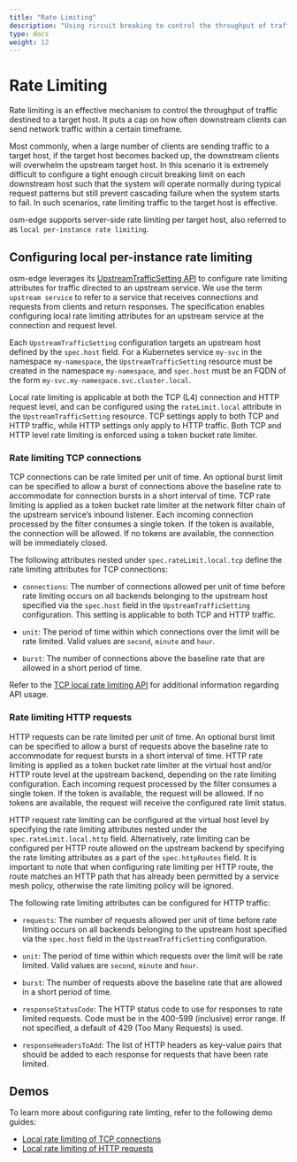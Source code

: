 ```yaml
---
title: "Rate Limiting"
description: "Using rircuit breaking to control the throughput of traffic"
type: docs
weight: 12
---
```


# Rate Limiting

Rate limiting is an effective mechanism to control the throughput of traffic destined to a target host. It puts a cap on how often downstream clients can send network traffic within a certain timeframe.

Most commonly, when a large number of clients are sending traffic to a target host, if the target host becomes backed up, the downstream clients will overwhelm the upstream target host. In this scenario it is extremely difficult to configure a tight enough circuit breaking limit on each downstream host such that the system will operate normally during typical request patterns but still prevent cascading failure when the system starts to fail. In such scenarios, rate limiting traffic to the target host is effective.

osm-edge supports server-side rate limiting per target host, also referred to as `local per-instance rate limiting`.

## Configuring local per-instance rate limiting

osm-edge leverages its [UpstreamTrafficSetting API][1] to configure rate limiting attributes for traffic directed to an upstream service. We use the term `upstream service` to refer to a service that receives connections and requests from clients and return responses. The specification enables configuring local rate limiting attributes for an upstream service at the connection and request level. 

Each `UpstreamTrafficSetting` configuration targets an upstream host defined by the `spec.host` field. For a Kubernetes service `my-svc` in the namespace `my-namespace`, the `UpstreamTrafficSetting` resource must be created in the namespace `my-namespace`, and `spec.host` must be an FQDN of the form `my-svc.my-namespace.svc.cluster.local`.

Local rate limiting is applicable at both the TCP (L4) connection and HTTP request level, and can be configured using the `rateLimit.local` attribute in the `UpstreamTrafficSetting` resource. TCP settings apply to both TCP and HTTP traffic, while HTTP settings only apply to HTTP traffic. Both TCP and HTTP level rate limiting is enforced using a token bucket rate limiter.

### Rate limiting TCP connections

TCP connections can be rate limited per unit of time. An optional burst limit can be specified to allow a burst of connections above the baseline rate to accommodate for connection bursts in a short interval of time. TCP rate limiting is applied as a token bucket rate limiter at the network filter chain of the upstream service’s inbound listener. Each incoming connection processed by the filter consumes a single token. If the token is available, the connection will be allowed. If no tokens are available, the connection will be immediately closed.

The following attributes nested under `spec.rateLimit.local.tcp` define the rate limiting attributes for TCP connections:

- `connections`: The number of connections allowed per unit of time before rate limiting occurs on all backends belonging to the upstream host specified via the `spec.host` field in the `UpstreamTrafficSetting` configuration. This setting is applicable to both TCP and HTTP traffic.

- `unit`: The period of time within which connections over the limit will be rate limited. Valid values are `second`, `minute` and `hour`.

- `burst`: The number of connections above the baseline rate that are allowed in a short period of time.

Refer to the [TCP local rate limiting API](/docs/api_reference/policy/v1alpha1/#policy.openservicemesh.io/v1alpha1.TCPLocalRateLimitSpec) for additional information regarding API usage.

### Rate limiting HTTP requests

HTTP requests can be rate limited per unit of time. An optional burst limit can be specified to allow a burst of requests above the baseline rate to accommodate for request bursts in a short interval of time. HTTP rate limiting is applied as a token bucket rate limiter at the virtual host and/or HTTP route level at the upstream backend, depending on the rate limiting configuration. Each incoming request processed by the filter consumes a single token. If the token is available, the request will be allowed. If no tokens are available, the request will receive the configured rate limit status.

HTTP request rate limiting can be configured at the virtual host level by specifying the rate limiting attributes nested under the `spec.rateLimit.local.http` field. Alternatively, rate limiting can be configured per HTTP route allowed on the upstream backend by specifying the rate limiting attributes as a part of the `spec.httpRoutes` field. It is important to note that when configuring rate limiting per HTTP route, the route matches an HTTP path that has already been permitted by a service mesh policy, otherwise the rate limiting policy will be ignored.

The following rate limiting attributes can be configured for HTTP traffic:

- `requests`: The number of requests allowed per unit of time before rate limiting occurs on all backends belonging to the upstream host specified via the `spec.host` field in the `UpstreamTrafficSetting` configuration.

- `unit`: The period of time within which requests over the limit will be rate limited. Valid values are `second`, `minute` and `hour`.

- `burst`: The number of requests above the baseline rate that are allowed in a short period of time.

- `responseStatusCode`: The HTTP status code to use for responses to rate limited requests. Code must be in the 400-599 (inclusive) error range. If not specified, a default of 429 (Too Many Requests) is used.

- `responseHeadersToAdd`: The list of HTTP headers as key-value pairs that should be added to each response for requests that have been rate limited.

## Demos

To learn more about configuring rate limting, refer to the following demo guides:
- [Local rate limiting of TCP connections](/docs/demos/local_rate_limit_connections)
- [Local rate limiting of HTTP requests](/docs/demos/local_rate_limit_http)

[1]: /docs/api_reference/policy/v1alpha1/#policy.openservicemesh.io/v1alpha1.UpstreamTrafficSettingSpec